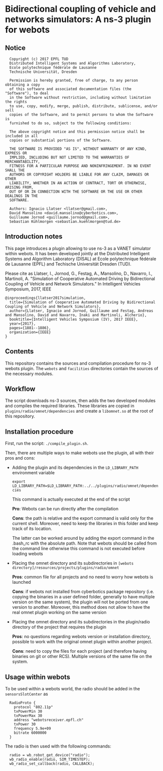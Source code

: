 # Bidirectional coupling of vehicle and networks simulators: A ns-3 plugin for webots

## Notice
```
  Copyright (c) 2017 EPFL TUD
  Distributed Intelligent Systems and Algorithms Laboratory,
  Ecole polytechnique fédérale de Lausanne
  Technische Universität, Dresden
  
  Permission is hereby granted, free of charge, to any person obtaining a copy
  of this software and associated documentation files (the "Software"), to deal
  in the Software without restriction, including without limitation the rights
  to use, copy, modify, merge, publish, distribute, sublicense, and/or sell
  copies of the Software, and to permit persons to whom the Software is
  furnished to do so, subject to the following conditions:
  
  The above copyright notice and this permission notice shall be included in all
  copies or substantial portions of the Software.
  
  THE SOFTWARE IS PROVIDED "AS IS", WITHOUT WARRANTY OF ANY KIND, EXPRESS OR
  IMPLIED, INCLUDING BUT NOT LIMITED TO THE WARRANTIES OF MERCHANTABILITY,
  FITNESS FOR A PARTICULAR PURPOSE AND NONINFRINGEMENT. IN NO EVENT SHALL THE
  AUTHORS OR COPYRIGHT HOLDERS BE LIABLE FOR ANY CLAIM, DAMAGES OR OTHER
  LIABILITY, WHETHER IN AN ACTION OF CONTRACT, TORT OR OTHERWISE, ARISING FROM,
  OUT OF OR IN CONNECTION WITH THE SOFTWARE OR THE USE OR OTHER DEALINGS IN THE
  SOFTWARE.
 
  Authors: Ignacio Llatser <llatser@gmail.com>,
  David Mansolino <david.mansolino@cyberbotics.com>,
  Guillaume Jornod <guillaume.jornod@gmail.com>,
  Sebastian Kühlmorgen <sebastian.kuehlmorgen@tud.de>
```
## Introduction notes
This page introduces a plugin allowing to use ns-3 as a VANET simulator within webots.
It has been developed jointly at the Distributed Intelligent Systems and Algorithm Laboratory (DISAL) at Ecole polytechnique fédérale de Lausanne (EPFL) and Techische Universität Dresden (TUD).

Please cite as Llatser, I., Jornod, G., Festag, A., Mansolino, D., Navarro, I., Martinoli, A. "Simulation of Cooperative Automated Driving by Bidirectional Coupling of Vehicle and Network Simulators." In Intelligent Vehicles Symposium, 2017, IEEE
```
@inproceedings{llatser2017simulation,
  title={Simulation of Cooperative Automated Driving by Bidirectional Coupling of Vehicle and Network Simulators},
  author={Llatser, Ignacio and Jornod, Guillaume and Festag, Andreas and Mansolino, David and Navarro, Inaki and Martinoli, Alcherio},
  booktitle={Intelligent Vehicles Symposium (IV), 2017 IEEE},
  year={2017},
  pages={1881--1886},
  organization={IEEE}
}
```

## Contents
This repository contains the sources and compilation procedure for ns-3 webots plugin.
The `webots` and `facilities` directories contain the sources of the necessary modules.

## Workflow
The script downloads ns-3 sources, then adds the two developed modules and compiles the required libraries.
These libraries are copied in `plugins/radio/omnet/dependencies` and create a `libomnet.so` at the root of this repository.

## Installation procedure
First, run the script: `./compile_plugin.sh`.

Then, there are multiple ways to make webots use the plugin, all with their pros and cons:
- Adding the plugin and its dependencies in the `LD_LIBRARY_PATH` environment variable

	`export LD_LIBRARY_PATH=$LD_LIBRARY_PATH:../../plugins/radio/omnet/dependencies`

	This command is actually executed at the end of the script

	**Pro**: Webots can be run directly after the compilation

	**Cons**: the path is relative and the export command is valid only for the current shell. Moreover, need to keep the libraries in this folder and keep track of its location.

 	The latter can be worked around by adding the export command in the .bash_rc with the absolute path. Note that webots should be called from the command line otherwise this command is not executed before loading webots
- Placing the omnet directory and its subdirectories in `[webots directory]/resources/projects/plugins/radio/omnet`

	**Pros**: common file for all projects and no need to worry how webots is launched

 	**Cons**: if webots not installed from cyberbotics package repository (i.e. copying the binaries in a user defined folder, generally to have multiple version on the same system), the plugin will not be ported from one version to another. Moreover, this method does not allow to have the real omnet plugin working on the same version

- Placing the omnet directory and its subdirectories in the plugin/radio directory of the project that requires the plugin

 	**Pros**: no questions regarding webots version or installation directory, possible to work with the original omnet plugin within another project.

	**Cons**: need to copy the files for each project (and therefore having binaries on git or other RCS). Multiple versions of the same file on the system.

## Usage within webots
To be used within a webots world, the radio should be added in the `sensorsSlotCenter` as
```
  RadioProto {
    protocol "802.11p"
    txPowerMin 30
    txPowerMax 30
    address "webotsreceiver.epfl.ch"
    txPower 30
    frequency 5.9e+09
    bitrate 6000000
  }
```
The radio is then used with the following commands:
```
  radio = wb_robot_get_device("radio");
  wb_radio_enable(radio, SIM_TIMESTEP);
  wb_radio_set_callback(radio, CALLBACK);
```
